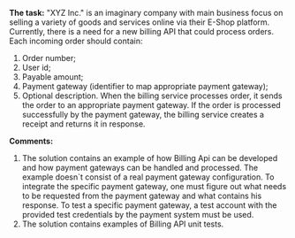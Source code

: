 **The task:**
"XYZ Inc." is an imaginary company with main business focus on selling a variety of
goods and services online via their E-Shop platform. Currently, there is a need for a
new billing API that could process orders.
Each incoming order should contain:
1. Order number;
2. User id;
3. Payable amount;
4. Payment gateway (identifier to map appropriate payment gateway);
5. Optional description.
When the billing service processes order, it sends the order to an appropriate
payment gateway. If the order is processed successfully by the payment gateway,
the billing service creates a receipt and returns it in response.

**Comments:**
1. The solution contains an example of how Billing Api can be developed and how payment gateways can be handled and processed. The example doesn`t consist of a real payment gateway configuration.
To integrate the specific payment gateway, one must figure out what needs to be requested from the payment gateway and what contains his response.
To test a specific payment gateway, a test account with the provided test credentials by the payment system must be used.
2. The solution contains examples of Billing API unit tests.
